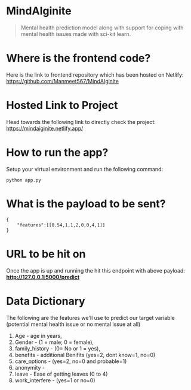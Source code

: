 # MindAIginite
> Mental health prediction model along with support for coping with mental health issues made with sci-kit learn.

# Where is the frontend code?
Here is the link to frontend repository which has been hosted on Netlify:
<a href="https://github.com/Manmeet567/MindAIginite" target="_blank">https://github.com/Manmeet567/MindAIginite</a>

# Hosted Link to Project
Head towards the following link to directly check the project:
<a href="https://mindaiginite.netlify.app/" target="_blank">https://mindaiginite.netlify.app/</a>

# How to run the app?
Setup your virtual environment and run the following command:
```
python app.py
```

# What is the payload to be sent?
```
{
    "features":[[0.54,1,1,2,0,0,4,1]]
}
```

# URL to be hit on
Once the app is up and running the hit this endpoint with above payload: <strong>http://127.0.0.1:5000/predict</strong>

# Data Dictionary 
The following are the features we'll use to predict our target variable (potential mental health issue or no mental issue at all)
1. Age - age in years,
2. Gender - (1 = male; 0 = female),
3. family_history - (0= No or 1 = yes),
4. benefits - additional Benifits (yes=2, dont know=1, no=0)
5. care_options - (yes=2, no=0 and probable=1)
6. anonymity - 
7. leave - Ease of getting leaves (0 to 4)
8. work_interfere - (yes=1 or no=0)
